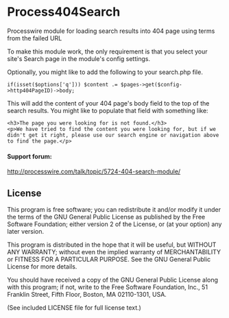 Process404Search
================

Processwire module for loading search results into 404 page using terms from the failed URL

To make this module work, the only requirement is that you select your site's Search page in the module's config settings.

Optionally, you might like to add the following to your search.php file.
```
if(isset($options['q'])) $content .= $pages->get($config->http404PageID)->body;
```
This will add the content of your 404 page's body field to the top of the search results. You might like to populate that field with something like:

```
<h3>The page you were looking for is not found.</h3>
<p>We have tried to find the content you were looking for, but if we didn't get it right, please use our search engine or navigation above to find the page.</p>
```

#### Support forum:
http://processwire.com/talk/topic/5724-404-search-module/


## License

This program is free software; you can redistribute it and/or
modify it under the terms of the GNU General Public License
as published by the Free Software Foundation; either version 2
of the License, or (at your option) any later version.

This program is distributed in the hope that it will be useful,
but WITHOUT ANY WARRANTY; without even the implied warranty of
MERCHANTABILITY or FITNESS FOR A PARTICULAR PURPOSE.  See the
GNU General Public License for more details.

You should have received a copy of the GNU General Public License
along with this program; if not, write to the Free Software
Foundation, Inc., 51 Franklin Street, Fifth Floor, Boston, MA  02110-1301, USA.

(See included LICENSE file for full license text.)
